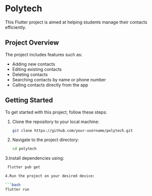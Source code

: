 # Polytech

This Flutter project is aimed at helping students manage their contacts efficiently.

## Project Overview

The project includes features such as:

- Adding new contacts
- Editing existing contacts
- Deleting contacts
- Searching contacts by name or phone number
- Calling contacts directly from the app

## Getting Started

To get started with this project, follow these steps:

1. Clone the repository to your local machine:

   ```bash
   git clone https://github.com/your-username/polytech.git

2. Navigate to the project directory:

   ```bash
   cd polytech


3.Install dependencies using:

   ```bash
    flutter pub get

4.Run the project on your desired device:

   ```bash
   flutter run